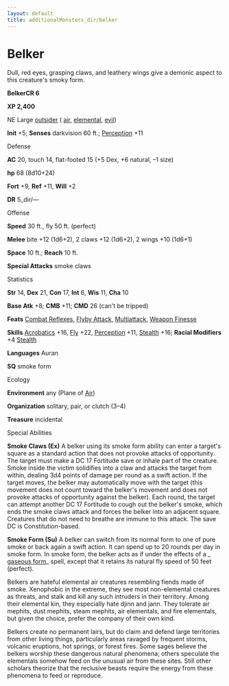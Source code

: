 ```yaml
---
layout: default
title: additionalMonsters_dir/belker
---
```

# Belker

Dull, red eyes, grasping claws, and leathery wings give a demonic aspect to this creature's smoky form.

**BelkerCR 6**

**XP 2,400**

NE Large [outsider](monsters_dir/creatureTypes#_outsider) ( [air](monsters_dir/creatureTypes#_air-subtype), [elemental](monsters_dir/creatureTypes#_elemental-subtype), [evil](monsters_dir/creatureTypes#_evil-subtype))

**Init** +5; **Senses** darkvision 60 ft.; [Perception](additionalMonsters_dir/../skills_dir/perception#_perception) +11

Defense

**AC** 20, touch 14, flat-footed 15 (+5 Dex, +6 natural, –1 size)

**hp** 68 (8d10+24)

**Fort** +9, **Ref** +11, **Will** +2

**DR** 5_dir/—

Offense

**Speed** 30 ft., fly 50 ft. (perfect)

**Melee** bite +12 (1d6+2), 2 claws +12 (1d6+2), 2 wings +10 (1d6+1)

**Space** 10 ft.; **Reach** 10 ft.

**Special Attacks** smoke claws

Statistics

**Str** 14, **Dex** 21, **Con** 17, **Int** 6, **Wis** 11, **Cha** 10

**Base Atk** +8; **CMB** +11; **CMD** 26 (can't be tripped)

**Feats** [Combat Reflexes](additionalMonsters_dir/../feats#_combat-reflexes), [Flyby Attack](additionalMonsters_dir/../monsters_dir/monsterFeats#_flyby-attack), [Multiattack](additionalMonsters_dir/../monsters_dir/monsterFeats#_multiattack), [Weapon Finesse](additionalMonsters_dir/../feats#_weapon-finesse)

**Skills** [Acrobatics](additionalMonsters_dir/../skills_dir/acrobatics#_acrobatics) +16, [Fly](additionalMonsters_dir/../skills_dir/fly#_fly) +22, [Perception](additionalMonsters_dir/../skills_dir/perception#_perception) +11, [Stealth](additionalMonsters_dir/../skills_dir/stealth#_stealth) +16; **Racial Modifiers** +4 [Stealth](additionalMonsters_dir/../skills_dir/stealth#_stealth)

**Languages** Auran

**SQ** smoke form

Ecology

**Environment** any (Plane of [Air](monsters_dir/creatureTypes#_air-subtype))

**Organization** solitary, pair, or clutch (3–4)

**Treasure** incidental

Special Abilities

**Smoke Claws (Ex)** A belker using its smoke form ability can enter a target's square as a standard action that does not provoke attacks of opportunity. The target must make a DC 17 Fortitude save or inhale part of the creature. Smoke inside the victim solidifies into a claw and attacks the target from within, dealing 3d4 points of damage per round as a swift action. If the target moves, the belker may automatically move with the target (this movement does not count toward the belker's movement and does not provoke attacks of opportunity against the belker). Each round, the target can attempt another DC 17 Fortitude to cough out the belker's smoke, which ends the smoke claws attack and forces the belker into an adjacent square. Creatures that do not need to breathe are immune to this attack. The save DC is Constitution-based.

**Smoke Form (Su)** A belker can switch from its normal form to one of pure smoke or back again a swift action. It can spend up to 20 rounds per day in smoke form. In smoke form, the belker acts as if under the effects of a _ [gaseous form](additionalMonsters_dir/../spells_dir/gaseousForm#_gaseous-form)_ spell, except that it retains its natural fly speed of 50 feet (perfect).

Belkers are hateful elemental air creatures resembling fiends made of smoke. Xenophobic in the extreme, they see most non-elemental creatures as threats, and stalk and kill any such intruders in their territory. Among their elemental kin, they especially hate djinn and jann. They tolerate air mephits, dust mephits, steam mephits, air elementals, and fire elementals, but given the choice, prefer the company of their own kind.

Belkers create no permanent lairs, but do claim and defend large territories from other living things, particularly areas ravaged by frequent storms, volcanic eruptions, hot springs, or forest fires. Some sages believe the belkers worship these dangerous natural phenomena; others speculate the elementals somehow feed on the unusual air from these sites. Still other scholars theorize that the reclusive beasts require the energy from these phenomena to feed or reproduce.

